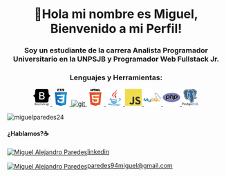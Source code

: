 ### 
<h1 align="center"> 👋Hola mi nombre es Miguel, Bienvenido a mi Perfil!</h1>
<h3 align="center">Soy un estudiante de la carrera Analista Programador Universitario en la UNPSJB y Programador Web Fullstack Jr.</h3>


<h3 align="center">Lenguajes y Herramientas:</h3>
<p align="center"> <a href="https://getbootstrap.com" target="_blank" rel="noreferrer"> <img src="https://raw.githubusercontent.com/devicons/devicon/master/icons/bootstrap/bootstrap-plain-wordmark.svg" alt="bootstrap" width="40" height="40"/> </a> <a href="https://www.w3schools.com/css/" target="_blank" rel="noreferrer"> <img src="https://raw.githubusercontent.com/devicons/devicon/master/icons/css3/css3-original-wordmark.svg" alt="css3" width="40" height="40"/> </a> <a href="https://git-scm.com/" target="_blank" rel="noreferrer"> <img src="https://www.vectorlogo.zone/logos/git-scm/git-scm-icon.svg" alt="git" width="40" height="40"/> </a> <a href="https://www.w3.org/html/" target="_blank" rel="noreferrer"> <img src="https://raw.githubusercontent.com/devicons/devicon/master/icons/html5/html5-original-wordmark.svg" alt="html5" width="40" height="40"/> </a> <a href="https://www.java.com" target="_blank" rel="noreferrer"> <img src="https://raw.githubusercontent.com/devicons/devicon/master/icons/java/java-original.svg" alt="java" width="40" height="40"/> </a> <a href="https://developer.mozilla.org/en-US/docs/Web/JavaScript" target="_blank" rel="noreferrer"> <img src="https://raw.githubusercontent.com/devicons/devicon/master/icons/javascript/javascript-original.svg" alt="javascript" width="40" height="40"/> </a> <a href="https://www.mysql.com/" target="_blank" rel="noreferrer"> <img src="https://raw.githubusercontent.com/devicons/devicon/master/icons/mysql/mysql-original-wordmark.svg" alt="mysql" width="40" height="40"/> </a> <a href="https://www.php.net" target="_blank" rel="noreferrer"> <img src="https://raw.githubusercontent.com/devicons/devicon/master/icons/php/php-original.svg" alt="php" width="40" height="40"/> </a> <a href="https://www.postgresql.org" target="_blank" rel="noreferrer"> <img src="https://raw.githubusercontent.com/devicons/devicon/master/icons/postgresql/postgresql-original-wordmark.svg" alt="postgresql" width="40" height="40"/> </a> </p>

<p align="left"><img src="https://github-readme-stats.vercel.app/api/top-langs?username=miguelparedes24&show_icons=true&locale=en&layout=compact" alt="miguelparedes24" />
</p>

#### ¿Hablamos?☕️

<p aling="left">

<a href="https://www.linkedin.com/in/miguel-paredes-bb6a99224" target="blank"><img align="center" src="https://cdn.jsdelivr.net/npm/simple-icons@3.0.1/icons/linkedin.svg" alt="Miguel Alejandro Paredes" height="30" width="40" />linkedin</a>


<a href="mailto:paredes94miguel@gmail.com " target="blank"><img align="center" src="https://cdn.jsdelivr.net/npm/simple-icons@3.0.1/icons/gmail.svg" alt="Miguel Alejandro Paredes" height="30" width="40" />paredes94miguel@gmail.com</a>
</p>
